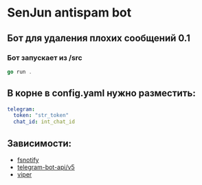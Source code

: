 # SenJun antispam bot 

## Бот для удаления плохих сообщений 0.1

### Бот запускает из /src
```go
go run .
```

## В корне в config.yaml нужно разместить:
```yaml
telegram:
  token: "str_token"
  chat_id: int_chat_id

```

## Зависимости:
- [fsnotify](https://github.com/fsnotify/fsnotify)
- [telegram-bot-api/v5](https://github.com/go-telegram-bot-api/telegram-bot-api)
- [viper](https://github.com/spf13/viper)